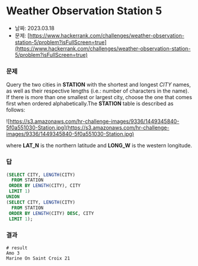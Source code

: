 # Weather Observation Station 5

- 날짜: 2023.03.18
- 문제: [https://www.hackerrank.com/challenges/weather-observation-station-5/problem?isFullScreen=true](https://www.hackerrank.com/challenges/weather-observation-station-5/problem?isFullScreen=true)

### 문제

Query the two cities in **STATION** with the shortest and longest *CITY* names, as well as their respective lengths (i.e.: number of characters in the name). If there is more than one smallest or largest city, choose the one that comes first when ordered alphabetically.The **STATION** table is described as follows:

![https://s3.amazonaws.com/hr-challenge-images/9336/1449345840-5f0a551030-Station.jpg](https://s3.amazonaws.com/hr-challenge-images/9336/1449345840-5f0a551030-Station.jpg)

where **LAT_N** is the northern latitude and **LONG_W** is the western longitude.

### 답

```sql
(SELECT CITY, LENGTH(CITY)
  FROM STATION
 ORDER BY LENGTH(CITY), CITY
 LIMIT 1)
UNION
(SELECT CITY, LENGTH(CITY)
  FROM STATION
 ORDER BY LENGTH(CITY) DESC, CITY
 LIMIT 1);
```

### 결과

```
# result
Amo 3
Marine On Saint Croix 21
```
